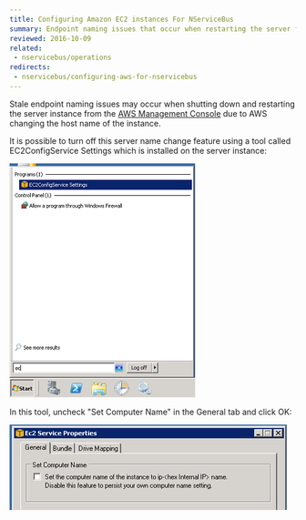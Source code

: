 ```yaml
---
title: Configuring Amazon EC2 instances For NServiceBus
summary: Endpoint naming issues that occur when restarting the server from the AWS Mangement Console can be prevented using a special tool.
reviewed: 2016-10-09
related:
 - nservicebus/operations
redirects:
 - nservicebus/configuring-aws-for-nservicebus
---
```


Stale endpoint naming issues may occur when shutting down and restarting the server instance from the [AWS Management Console](https://aws.amazon.com/console/) due to AWS changing the host name of the instance.

It is possible to turn off this server name change feature using a tool called EC2ConfigService Settings which is installed on the server instance:

![EC2 Config Settings](ec2-config-settings.png)

In this tool, uncheck "Set Computer Name" in the General tab and click OK:

![](ec2-service-properties.png)

